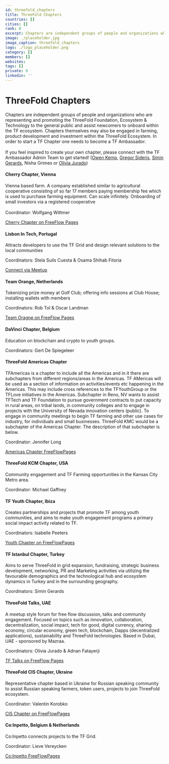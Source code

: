 ```yaml
---
id: threefold_chapters
title: ThreeFold Chapters
countries: []
cities: []
rank: 0
excerpt: Chapters are independent groups of people and organizations who are representing and promoting the ThreeFold Movement.
image: ./placeholder.jpg
image_caption: threefold_chapters
logo: ./logo_placeholder.png
category: []
members: []
websites: 
tags: []
private: 0
linkedin: ''
---
```


# ThreeFold Chapters

Chapters are independent groups of people and organizations who are representing and promoting the ThreeFold Foundation, Ecosystem & Technology to the general public and assist newcomers to onboard within the TF ecosystem. Chapters themselves may also be engaged in farming, product development and investment within the ThreeFold Ecosystem. In order to start a TF Chapter one needs to become a TF Ambassador. 
<br/>
<br/>
If you feel inspired to create your own chapter, please connect with the TF Ambassador Admin Team to get started! ([Owen Kemp](http://t.me/OwenKemp), [Gregor Sideris](http://t.me/Gregsideris), [Simin Gerards](http://t.me/simings), Nisha Grimes or [Olivia Jurado](http://t.me/juradoo))

#### Cherry Chapter, Vienna 
Vienna based farm. A company established similar to agricultural cooperative consisting of so far 17 members paying membership fee which is used to purchase farming equipment. Can scale infinitely. Onboarding of  small investors via a registered cooperative
<br/>
<br/>
Coordinator: Wolfgang Wittmer

[ Cherry Chapter on FreeFlow Pages](https://freeflowpages.com/s/vienna-cherry-chapter/space/space/home )


#### Lisbon In Tech, Portugal  
Attracts developers to use the TF Grid and design relevant solutions to the local communities

Coordinators: Stela Suils Cuesta & Osama Shihab Fitoria

[Connect via Meetup](https://www.meetup.com/Lisbon-in-Tech/)

#### Team Orange, Netherlands
Tokenizing prize money at Golf Club; offering info sessions at Club House; installing wallets with members

Coordinators: Rob Tol & Oscar Landman

[Team Oragne on FreeFlow Pages](https://freeflowpages.com/s/team-orange/)  


#### DaVinci Chapter, Belgium 
Education on blockchain and crypto to youth groups.

Coordinators: Gert De Spiegeleer


#### ThreeFold Americas Chapter  
TFAmericas is a chapter to include all the Americas and in it there are subchapters from different regions/areas in the Americas. TF AMericas will be used as a section of information on activities/events etc happening in the Americas. This may include cross references to the TFYouthGroup or the TFLove initiatives in the Americas. Subchapter in Reno, NV wants to assist TFTech and TF Foundation to pursue government contracts to put capacity in rural areas, on tribal lands, in community colleges and to engage in projects with the University of Nevada innovation centers (public). To engage in community meetings to begin TF farming and other use cases for industry, for individuals and small businesses. ThreeFold KMC would be a subchapter of the Americas Chapter. The description of that subchapter is below. 

Coordinator: Jennifer Long

[Americas Chapter FreeFlowPages](https://freeflowpages.com/s/tf-americas/ ) 

#### ThreeFold KCM Chapter, USA
Community engagement and TF Farming opportunities in the Kansas City Metro area.

Coordinator: Michael Gaffney 


#### TF Youth Chapter, Ibiza
Creates partnerships and projects that promote TF among youth communities, and aims to make youth engagement programs a primary social impact activity related to TF.

Coordinators: Isabelle Peeters 

[ Youth Chapter on FreeFlowPages](https://freeflowpages.com/s/tf-youth-chapter/)

#### TF Istanbul Chapter, Turkey
Aims to serve ThreeFold in grid expansion, fundraising, strategic business development, networking, PR and Marketing activities via utilizing the favourable demographics and the technological hub and ecosystem dynamics in Turkey and in the surrounding geography. 

Coordinators: Simin Gerards


#### ThreeFold Talks, UAE
A meetup style forum for free flow discussion, talks and community engagement. Focused on topics such as innovation, collaboration, decentralization, social impact, tech for good, digital currency, sharing economy, circular economy, green tech, blockchain, Dapps (decentralized applications), sustainability and ThreeFold technologies. Based in Dubai, UAE - sponsored by Mazraa. 

Coordinators: Olivia Jurado & Adnan Fatayerji 

[TF Talks on FreeFlow Pages](https://freeflowpages.com/s/threefold-talks/)


#### ThreeFold CIS Chapter, Ukraine
Representative chapter based in Ukraine for Russian speaking community to assist Russian speaking farmers, token users, projects to join ThreeFold ecosystem. 

Coordinator: Valentin Korobko

[CIS Chapter on FreeFlowPages](https://freeflowpages.com/s/threefold-sng-tf-cis-chapter/)

#### Co:Inpetto, Belgium & Netherlands 
Co:Inpetto connects projects to the TF Grid.

Coordinator: Lieve Vereycken 

[Co:Inpetto FreeFlowPages](https://freeflowpages.com/s/coinpetto/)